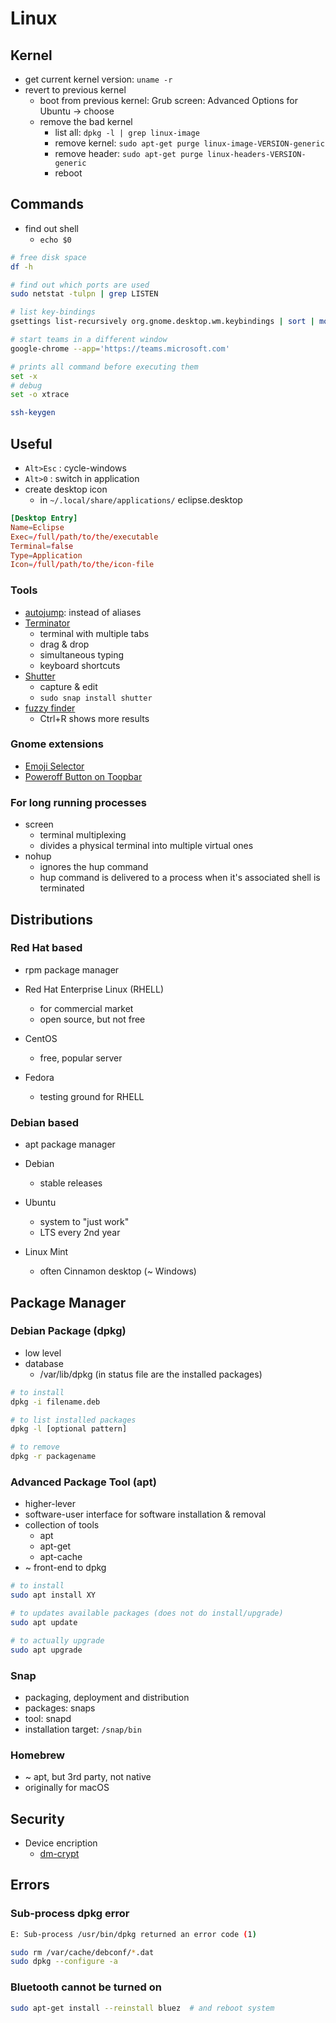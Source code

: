 # Linux 

## Kernel

- get current kernel version: `uname -r`
- revert to previous kernel
  - boot from previous kernel: Grub screen: Advanced Options for Ubuntu -> choose
  - remove the bad kernel
    - list all: `dpkg -l | grep linux-image`
    - remove kernel: `sudo apt-get purge linux-image-VERSION-generic`
    - remove header: `sudo apt-get purge linux-headers-VERSION-generic`
    - reboot

## Commands

- find out shell
  - `echo $0`

```bash
# free disk space
df -h 

# find out which ports are used
sudo netstat -tulpn | grep LISTEN 

# list key-bindings
gsettings list-recursively org.gnome.desktop.wm.keybindings | sort | more 

# start teams in a different window
google-chrome --app='https://teams.microsoft.com' 

# prints all command before executing them
set -x 
# debug
set -o xtrace 

ssh-keygen
```

## Useful

- `Alt>Esc` : cycle-windows
- `Alt>0` : switch in application
- create desktop icon
  - in `~/.local/share/applications/` eclipse.desktop

``` conf
[Desktop Entry]
Name=Eclipse
Exec=/full/path/to/the/executable
Terminal=false
Type=Application
Icon=/full/path/to/the/icon-file
```

### Tools

- [autojump](https://github.com/wting/autojump): instead of aliases
- [Terminator](https://terminator-gtk3.readthedocs.io/en/latest/gettingstarted.html)
  - terminal with multiple tabs
  - drag & drop
  - simultaneous typing
  - keyboard shortcuts
- [Shutter](https://shutter-project.org/)
  - capture & edit
  - `sudo snap install shutter`
- [fuzzy finder](https://github.com/junegunn/fzf)
  - Ctrl+R shows more results

### Gnome extensions

- [Emoji Selector](https://extensions.gnome.org/extension/1162/emoji-selector/)
- [Poweroff Button on Toopbar](https://extensions.gnome.org/extension/2851/poweroff-button-on-topbar/)

### For long running processes

- screen
  - terminal multiplexing
  - divides a physical terminal into multiple virtual ones
- nohup
  - ignores the hup command
  - hup command is delivered to a process when it's associated shell is terminated

## Distributions

### Red Hat based

- rpm package manager

- Red Hat Enterprise Linux (RHELL)
  - for commercial market
  - open source, but not free
- CentOS
  - free, popular server
- Fedora
  - testing ground for RHELL

### Debian based

- apt package manager

- Debian
  - stable releases
- Ubuntu
  - system to "just work"
  - LTS every 2nd year
- Linux Mint
  - often Cinnamon desktop (~ Windows)

## Package Manager

### Debian Package (dpkg)

- low level
- database
  - /var/lib/dpkg (in status file are the installed packages)

```bash
# to install
dpkg -i filename.deb

# to list installed packages
dpkg -l [optional pattern]

# to remove
dpkg -r packagename
```

### Advanced Package Tool (apt)

- higher-lever 
- software-user interface for software installation & removal
- collection of tools
  - apt
  - apt-get
  - apt-cache
- ~ front-end to dpkg

```bash
# to install
sudo apt install XY

# to updates available packages (does not do install/upgrade)
sudo apt update

# to actually upgrade
sudo apt upgrade

```

### Snap

- packaging, deployment and distribution
- packages: snaps
- tool: snapd
- installation target: `/snap/bin`

### Homebrew

- ~ apt, but 3rd party, not native
- originally for macOS
  
## Security

- Device encription
  - [dm-crypt](https://wiki.archlinux.org/index.php/Dm-crypt/Device_encryption)

## Errors

### Sub-process dpkg error

```bash
E: Sub-process /usr/bin/dpkg returned an error code (1)

sudo rm /var/cache/debconf/*.dat
sudo dpkg --configure -a
```

### Bluetooth cannot be turned on

```bash
sudo apt-get install --reinstall bluez  # and reboot system
```
